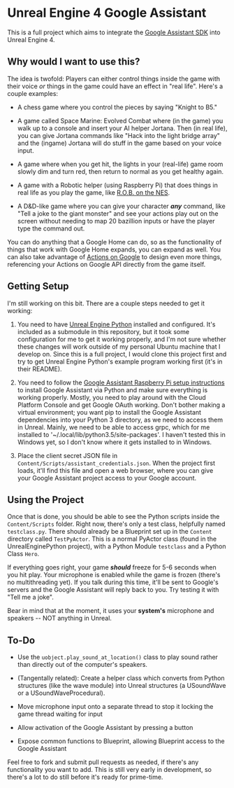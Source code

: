 # Unreal Engine 4 Google Assistant

This is a full project which aims to integrate the [Google Assistant SDK](https://developers.google.com/assistant/sdk/) into Unreal Engine 4.

## Why would I want to use this?

The idea is twofold: Players can either control things inside the game with their voice *or* things in the game could have an effect in "real life". Here's a couple examples:

* A chess game where you control the pieces by saying "Knight to B5."

* A game called Space Marine: Evolved Combat where (in the game) you walk up to a console and insert your AI helper Jortana. Then (in real life), you can give Jortana commands like "Hack into the light bridge array" and the (ingame) Jortana will do stuff in the game based on your voice input.

* A game where when you get hit, the lights in your (real-life) game room slowly dim and turn red, then return to normal as you get healthy again.

* A game with a Robotic helper (using Raspberry Pi) that does things in real life as you play the game, like [R.O.B. on the NES](https://www.youtube.com/watch?v=ocrTkuPMmvI).

* A D&D-like game where you can give your character ***any*** command, like "Tell a joke to the giant monster" and see your actions play out on the screen without needing to map 20 bazillion inputs or have the player type the command out.

You can do anything that a Google Home can do, so as the functionality of things that work with Google Home expands, you can expand as well. You can also take advantage of [Actions on Google](https://docs.api.ai/docs/actions-on-google-integration) to design even more things, referencing your Actions on Google API directly from the game itself.

## Getting Setup

I'm still working on this bit. There are a couple steps needed to get it working:

1. You need to have [Unreal Engine Python](https://github.com/20tab/UnrealEnginePython) installed and configured. It's included as a submodule in this repository, but it took some configuration for me to get it working properly, and I'm not sure whether these changes will work outside of my personal Ubuntu machine that I develop on. Since this is a full project, I would clone this project first and try to get Unreal Engine Python's example program working first (it's in their README).

2. You need to follow the [Google Assistant Raspberry Pi setup instructions](https://developers.google.com/assistant/sdk/prototype/getting-started-pi-python/config-dev-project-and-account) to install Google Assistant via Python and make sure everything is working properly. Mostly, you need to play around with the Cloud Platform Console and get Google OAuth working. Don't bother making a virtual environment; you want pip to install the Google Assistant dependencies into your Python 3 directory, as we need to access them in Unreal. Mainly, we need to be able to access grpc, which for me installed to '~/.local/lib/python3.5/site-packages'. I haven't tested this in Windows yet, so I don't know where it gets installed to in Windows.

3. Place the client secret JSON file in `Content/Scripts/assistant_credentials.json`. When the project first loads, it'll find this file and open a web browser, where you can give your Google Assistant project access to your Google account.

## Using the Project

Once that is done, you should be able to see the Python scripts inside the `Content/Scripts` folder. Right now, there's only a test class, helpfully named `testclass.py`. There should already be a Blueprint set up in the `Content` directory called `TestPyActor`. This is a normal PyActor class (found in the UnrealEnginePython project), with a Python Module `testclass` and a Python Class `Hero`.

If everything goes right, your game ***should*** freeze for 5-6 seconds when you hit play. Your microphone is enabled while the game is frozen (there's no multithreading yet). If you talk during this time, it'll be sent to Google's servers and the Google Assistant will reply back to you. Try testing it with "Tell me a joke".

Bear in mind that at the moment, it uses your **system's** microphone and speakers -- NOT anything in Unreal.

## To-Do

* Use the `uobject.play_sound_at_location()` class to play sound rather than directly out of the computer's speakers.

* (Tangentally related): Create a helper class which converts from Python structures (like the wave module) into Unreal structures (a USoundWave or a  USoundWaveProcedural).

* Move microphone input onto a separate thread to stop it locking the game thread waiting for input

* Allow activation of the Google Assistant by pressing a button

* Expose common functions to Blueprint, allowing Blueprint access to the Google Assistant

Feel free to fork and submit pull requests as needed, if there's any functionality you want to add. This is still very early in development, so there's a lot to do still before it's ready for prime-time.
